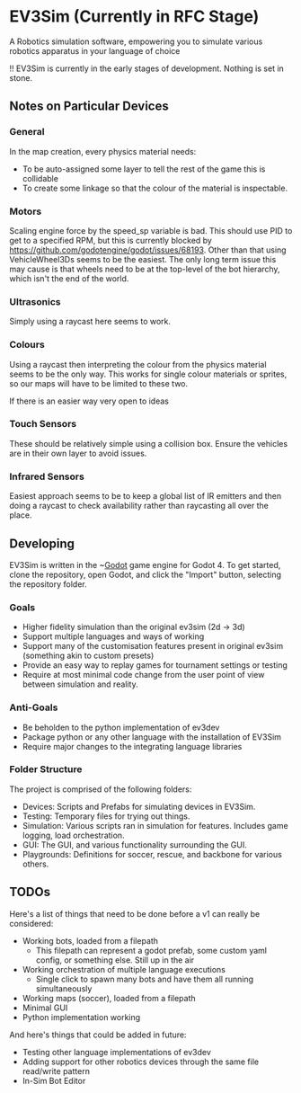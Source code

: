 # EV3Sim (Currently in RFC Stage)

A Robotics simulation software, empowering you to simulate various robotics apparatus in your language of choice

!! EV3Sim is currently in the early stages of development. Nothing is set in stone.

## Notes on Particular Devices

### General

In the map creation, every physics material needs:

* To be auto-assigned some layer to tell the rest of the game this is collidable
* To create some linkage so that the colour of the material is inspectable.

### Motors

Scaling engine force by the speed_sp variable is bad. This should use PID to get to a specified RPM, but this is currently blocked by https://github.com/godotengine/godot/issues/68193.
Other than that using VehicleWheel3Ds seems to be the easiest. The only long term issue this may cause is that wheels need to be at the top-level of the bot hierarchy, which isn't the end of the world.

### Ultrasonics

Simply using a raycast here seems to work.

### Colours

Using a raycast then interpreting the colour from the physics material seems to be the only way. 
This works for single colour materials or sprites, so our maps will have to be limited to these two.

If there is an easier way very open to ideas

### Touch Sensors

These should be relatively simple using a collision box. Ensure the vehicles are in their own layer to avoid issues.

### Infrared Sensors

Easiest approach seems to be to keep a global list of IR emitters and then doing a raycast to check availability rather than raycasting all over the place.

## Developing

EV3Sim is written in the ~[Godot](https://godotengine.org/article/godot-4-0-sets-sail/) game engine for Godot 4.
To get started, clone the repository, open Godot, and click the "Import" button, selecting the repository folder.

### Goals

* Higher fidelity simulation than the original ev3sim (2d -> 3d)
* Support multiple languages and ways of working
* Support many of the customisation features present in original ev3sim (something akin to custom presets)
* Provide an easy way to replay games for tournament settings or testing
* Require at most minimal code change from the user point of view between simulation and reality.

### Anti-Goals

* Be beholden to the python implementation of ev3dev
* Package python or any other language with the installation of EV3Sim
* Require major changes to the integrating language libraries

### Folder Structure

The project is comprised of the following folders:

* Devices: Scripts and Prefabs for simulating devices in EV3Sim.
* Testing: Temporary files for trying out things.
* Simulation: Various scripts ran in simulation for features. Includes game logging, load orchestration.
* GUI: The GUI, and various functionality surrounding the GUI.
* Playgrounds: Definitions for soccer, rescue, and backbone for various others.

## TODOs

Here's a list of things that need to be done before a v1 can really be considered:

* Working bots, loaded from a filepath
	* This filepath can represent a godot prefab, some custom yaml config, or something else. Still up in the air
* Working orchestration of multiple language executions
	* Single click to spawn many bots and have them all running simultaneously
* Working maps (soccer), loaded from a filepath
* Minimal GUI
* Python implementation working

And here's things that could be added in future:

* Testing other language implementations of ev3dev
* Adding support for other robotics devices through the same file read/write pattern
* In-Sim Bot Editor
